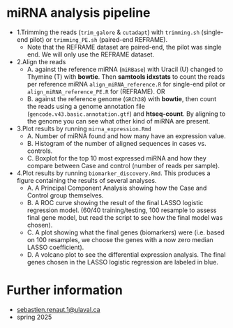 # miRNA analysis pipeline  
* 1.Trimming the reads (`trim_galore` &  `cutadapt`) with  `trimming.sh` (single-end pilot) or `trimming_PE.sh` (paired-end REFRAME).  
  * Note that the REFRAME dataset are paired-end, the pilot was single end. We will only use the REFRAME dataset. 
* 2.Align the reads   
  * A. against the reference miRNA (`miRBase`) with Uracil (U) changed to Thymine (T) with **bowtie**. Then  **samtools idxstats** to count the reads per reference miRNA `align_miRNA_reference.R` for single-end pilot or `align_miRNA_reference_PE.R` for (REFRAME). OR
  * B. against the reference genome (`GRCh38`) with **bowtie**, then count the reads using a genome annotation file (`gencode.v43.basic.annotation.gtf`) and **htseq-count**. By aligning to the genome you can see what other kind of miRNA are present.
* 3.Plot results by running `mirna_expression.Rmd`  
  * A. Number of miRNA found and how many have an expression value.  
  * B. Histogram of the number of aligned sequences in cases vs. controls.  
  * C. Boxplot for the top 10 most expressed miRNA and how they compare between Case and control (number of reads per sample).   
* 4.Plot results by running `biomarker_discovery.Rmd`.  This produces a figure containing the results of several analyses.  
  * A. A Principal Component Analysis showing how the Case and Control group themselves.  
  * B. A ROC curve showing the result of the final LASSO logistic regression model. (60/40 training/testing, 100 resample to assess final gene model, but read the script to see how the final model was chosen).   
  * C. A plot showing what the final genes (biomarkers) were (i.e. based on 100 resamples, we choose the genes with a now zero median LASSO coefficient).  
  * D. A volcano plot to see the differential expression analysis. The final genes chosen in the LASSO logistic regression are labeled in blue.    


# Further information
  * sebastien.renaut.1@ulaval.ca
  * spring 2025
